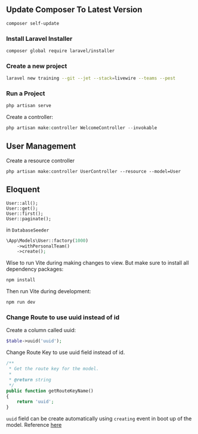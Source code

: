 ## Update Composer To Latest Version

```bash
composer self-update
```

### Install Laravel Installer

```bash
composer global require laravel/installer
```

### Create a new project

```bash
laravel new training --git --jet --stack=livewire --teams --pest
```

### Run a Project

```bash
php artisan serve
```

Create a controller:

```php
php artisan make:controller WelcomeController --invokable
```

## User Management

Create a resource controller

```
php artisan make:controller UserController --resource --model=User
```

## Eloquent

```
User::all();
User::get();
User::first();
User::paginate();
```

in `DatabaseSeeder`

```php
\App\Models\User::factory(1000)
    ->withPersonalTeam()
    ->create();
```

Wise to run Vite during making changes to view. But make sure to install all dependency packages:

```bash
npm install
```

Then run Vite during development:

```bash
npm run dev
```


### Change Route to use uuid instead of id

Create a column called uuid:

```php
$table->uuid('uuid');
```

Change Route Key to use uuid field instead of id.

```php
/**
 * Get the route key for the model.
 *
 * @return string
 */
public function getRouteKeyName()
{
    return 'uuid';
}
```

`uuid` field can be create automatically using `creating` event in boot up of the model. Reference [here](https://github.com/nasrulhazim/project-template/blob/master/app/Concerns/InteractsWithUuid.php)
